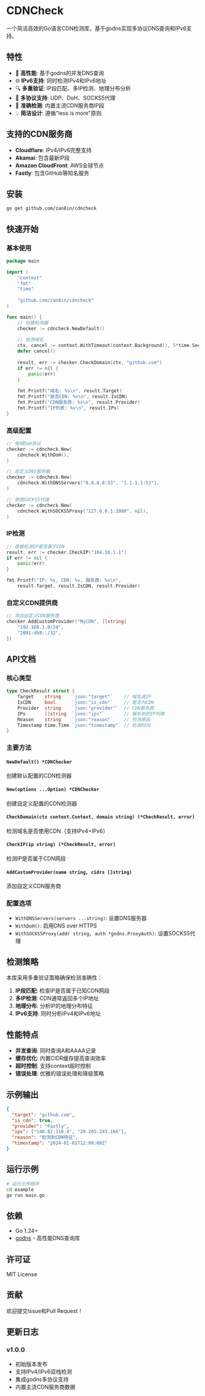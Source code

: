 # CDNCheck

一个简洁高效的Go语言CDN检测库，基于godns实现多协议DNS查询和IPv6支持。

## 特性

- 🚀 **高性能**: 基于godns的并发DNS查询
- 🌐 **IPv6支持**: 同时检测IPv4和IPv6地址
- 🔍 **多重验证**: IP段匹配、多IP检测、地理分布分析
- 📡 **多协议支持**: UDP、DoH、SOCKS5代理
- 🎯 **准确检测**: 内置主流CDN服务商IP段
- 💡 **简洁设计**: 遵循"less is more"原则

## 支持的CDN服务商

- **Cloudflare**: IPv4/IPv6完整支持
- **Akamai**: 包含最新IP段
- **Amazon CloudFront**: AWS全球节点
- **Fastly**: 包含GitHub等知名服务

## 安装

```bash
go get github.com/zan8in/cdncheck
```

## 快速开始

### 基本使用

```go
package main

import (
    "context"
    "fmt"
    "time"
    
    "github.com/zan8in/cdncheck"
)

func main() {
    // 创建检测器
    checker := cdncheck.NewDefault()
    
    // 检测域名
    ctx, cancel := context.WithTimeout(context.Background(), 5*time.Second)
    defer cancel()
    
    result, err := checker.CheckDomain(ctx, "github.com")
    if err != nil {
        panic(err)
    }
    
    fmt.Printf("域名: %s\n", result.Target)
    fmt.Printf("是否CDN: %v\n", result.IsCDN)
    fmt.Printf("CDN服务商: %s\n", result.Provider)
    fmt.Printf("IP列表: %v\n", result.IPs)
}
```

### 高级配置

```go
// 使用DoH协议
checker := cdncheck.New(
    cdncheck.WithDoH(),
)

// 自定义DNS服务器
checker := cdncheck.New(
    cdncheck.WithDNSServers("8.8.8.8:53", "1.1.1.1:53"),
)

// 使用SOCKS5代理
checker := cdncheck.New(
    cdncheck.WithSOCKS5Proxy("127.0.0.1:1080", nil),
)
```

### IP检测

```go
// 直接检测IP是否属于CDN
result, err := checker.CheckIP("104.16.1.1")
if err != nil {
    panic(err)
}

fmt.Printf("IP: %s, CDN: %v, 服务商: %s\n", 
    result.Target, result.IsCDN, result.Provider)
```

### 自定义CDN提供商

```go
// 添加自定义CDN服务商
checker.AddCustomProvider("MyCDN", []string{
    "192.168.1.0/24",
    "2001:db8::/32",
})
```

## API文档

### 核心类型

```go
type CheckResult struct {
    Target    string    `json:"target"`    // 域名或IP
    IsCDN     bool      `json:"is_cdn"`    // 是否为CDN
    Provider  string    `json:"provider"`  // CDN服务商
    IPs       []string  `json:"ips"`       // 解析到的IP列表
    Reason    string    `json:"reason"`    // 检测原因
    Timestamp time.Time `json:"timestamp"` // 检测时间
}
```

### 主要方法

#### `NewDefault() *CDNChecker`
创建默认配置的CDN检测器

#### `New(options ...Option) *CDNChecker`
创建自定义配置的CDN检测器

#### `CheckDomain(ctx context.Context, domain string) (*CheckResult, error)`
检测域名是否使用CDN（支持IPv4+IPv6）

#### `CheckIP(ip string) (*CheckResult, error)`
检测IP是否属于CDN网段

#### `AddCustomProvider(name string, cidrs []string)`
添加自定义CDN服务商

### 配置选项

- `WithDNSServers(servers ...string)`: 设置DNS服务器
- `WithDoH()`: 启用DNS over HTTPS
- `WithSOCKS5Proxy(addr string, auth *godns.ProxyAuth)`: 设置SOCKS5代理

## 检测策略

本库采用多重验证策略确保检测准确性：

1. **IP段匹配**: 检查IP是否属于已知CDN网段
2. **多IP检测**: CDN通常返回多个IP地址
3. **地理分布**: 分析IP的地理分布特征
4. **IPv6支持**: 同时分析IPv4和IPv6地址

## 性能特点

- **并发查询**: 同时查询A和AAAA记录
- **缓存优化**: 内置CIDR缓存提高查询效率
- **超时控制**: 支持context超时控制
- **错误处理**: 优雅的错误处理和降级策略

## 示例输出

```json
{
  "target": "github.com",
  "is_cdn": true,
  "provider": "Fastly",
  "ips": ["140.82.116.4", "20.205.243.166"],
  "reason": "检测到CDN特征",
  "timestamp": "2024-01-01T12:00:00Z"
}
```

## 运行示例

```bash
# 运行示例程序
cd example
go run main.go
```

## 依赖

- Go 1.24+
- [godns](https://github.com/zan8in/godns) - 高性能DNS查询库

## 许可证

MIT License

## 贡献

欢迎提交Issue和Pull Request！

## 更新日志

### v1.0.0
- 初始版本发布
- 支持IPv4/IPv6双栈检测
- 集成godns多协议支持
- 内置主流CDN服务商数据